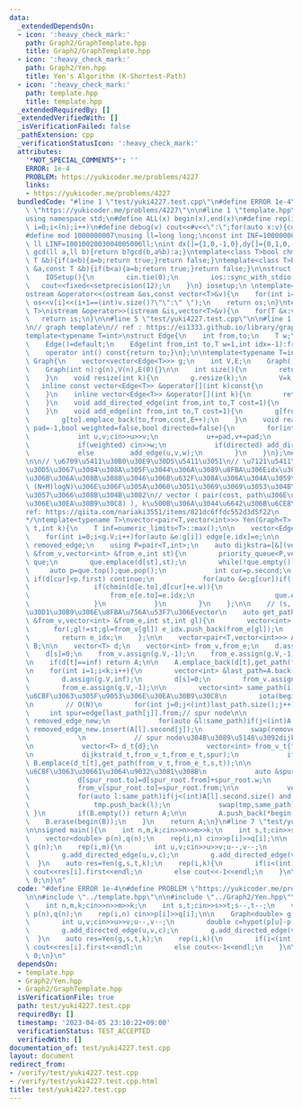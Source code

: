 ```yaml
---
data:
  _extendedDependsOn:
  - icon: ':heavy_check_mark:'
    path: Graph2/GraphTemplate.hpp
    title: Graph2/GraphTemplate.hpp
  - icon: ':heavy_check_mark:'
    path: Graph2/Yen.hpp
    title: Yen's Algorithm (K-Shortest-Path)
  - icon: ':heavy_check_mark:'
    path: template.hpp
    title: template.hpp
  _extendedRequiredBy: []
  _extendedVerifiedWith: []
  _isVerificationFailed: false
  _pathExtension: cpp
  _verificationStatusIcon: ':heavy_check_mark:'
  attributes:
    '*NOT_SPECIAL_COMMENTS*': ''
    ERROR: 1e-4
    PROBLEM: https://yukicoder.me/problems/4227
    links:
    - https://yukicoder.me/problems/4227
  bundledCode: "#line 1 \"test/yuki4227.test.cpp\"\n#define ERROR 1e-4\n#define PROBLEM\
    \ \"https://yukicoder.me/problems/4227\"\n\n#line 1 \"template.hpp\"\n#include<bits/stdc++.h>\n\
    using namespace std;\n#define ALL(x) begin(x),end(x)\n#define rep(i,n) for(int\
    \ i=0;i<(n);i++)\n#define debug(v) cout<<#v<<\":\";for(auto x:v){cout<<x<<' ';}cout<<endl;\n\
    #define mod 1000000007\nusing ll=long long;\nconst int INF=1000000000;\nconst\
    \ ll LINF=1001002003004005006ll;\nint dx[]={1,0,-1,0},dy[]={0,1,0,-1};\n// ll\
    \ gcd(ll a,ll b){return b?gcd(b,a%b):a;}\ntemplate<class T>bool chmax(T &a,const\
    \ T &b){if(a<b){a=b;return true;}return false;}\ntemplate<class T>bool chmin(T\
    \ &a,const T &b){if(b<a){a=b;return true;}return false;}\n\nstruct IOSetup{\n\
    \    IOSetup(){\n        cin.tie(0);\n        ios::sync_with_stdio(0);\n     \
    \   cout<<fixed<<setprecision(12);\n    }\n} iosetup;\n \ntemplate<typename T>\n\
    ostream &operator<<(ostream &os,const vector<T>&v){\n    for(int i=0;i<(int)v.size();i++)\
    \ os<<v[i]<<(i+1==(int)v.size()?\"\":\" \");\n    return os;\n}\ntemplate<typename\
    \ T>\nistream &operator>>(istream &is,vector<T>&v){\n    for(T &x:v)is>>x;\n \
    \   return is;\n}\n\n#line 5 \"test/yuki4227.test.cpp\"\n\n#line 1 \"Graph2/GraphTemplate.hpp\"\
    \n// graph template\n// ref : https://ei1333.github.io/library/graph/graph-template.hpp\n\
    template<typename T=int>\nstruct Edge{\n    int from,to;\n    T w;\n    int idx;\n\
    \    Edge()=default;\n    Edge(int from,int to,T w=1,int idx=-1):from(from),to(to),w(w),idx(idx){}\n\
    \    operator int() const{return to;}\n};\n\ntemplate<typename T=int>\nstruct\
    \ Graph{\n    vector<vector<Edge<T>>> g;\n    int V,E;\n    Graph()=default;\n\
    \    Graph(int n):g(n),V(n),E(0){}\n\n    int size(){\n        return (int)g.size();\n\
    \    }\n    void resize(int k){\n        g.resize(k);\n        V=k;\n    }\n \
    \   inline const vector<Edge<T>> &operator[](int k)const{\n        return (g.at(k));\n\
    \    }\n    inline vector<Edge<T>> &operator[](int k){\n        return (g.at(k));\n\
    \    }\n    void add_directed_edge(int from,int to,T cost=1){\n        g[from].emplace_back(from,to,cost,E++);\n\
    \    }\n    void add_edge(int from,int to,T cost=1){\n        g[from].emplace_back(from,to,cost,E);\n\
    \        g[to].emplace_back(to,from,cost,E++);\n    }\n    void read(int m,int\
    \ pad=-1,bool weighted=false,bool directed=false){\n        for(int i=0;i<m;i++){\n\
    \            int u,v;cin>>u>>v;\n            u+=pad,v+=pad;\n            T w=T(1);\n\
    \            if(weighted) cin>>w;\n            if(directed) add_directed_edge(u,v,w);\n\
    \            else         add_edge(u,v,w);\n        }\n    }\n};\n#line 2 \"Graph2/Yen.hpp\"\
    \n\n// \u6709\u5411\u30B0\u30E9\u30D5\u5411\u3051\n// \u7121\u5411\u30B0\u30E9\
    \u30D5\u3067\u3084\u308A\u305F\u3044\u306A\u3089\u8FBA\u306Eidx\u304C\u72EC\u7ACB\
    \u306B\u306A\u308B\u3088\u3046\u306B\u632F\u308A\u306A\u304A\u3059\n// O(KN *\
    \ (N+M)logN)\u306E\u306F\u305A\u3060\u3051\u3069\u3069\u3053\u304B\u60AA\u5316\
    \u3057\u3066\u308B\u304B\u3082\n// vector ( pair(cost, path\u306E\u8FBA\u756A\u53F7\
    \u306E\u30EA\u30B9\u30C8) ), k\u500B\u306A\u3044\u6642\u306B\u6CE8\u610F\n/*\n\
    ref: https://qiita.com/nariaki3551/items/821dc6ffdc552d3d5f22\n     https://ei1333.github.io/library/graph/shortest-path/k-shortest-path.hpp\n\
    */\ntemplate<typename T>\nvector<pair<T,vector<int>>> Yen(Graph<T> g,int s,int\
    \ t,int k){\n    T inf=numeric_limits<T>::max();\n\n    vector<Edge<T>> edge(g.E);\n\
    \    for(int i=0;i<g.V;i++)for(auto &e:g[i]) edge[e.idx]=e;\n\n    unordered_set<int>\
    \ removed_edge;\n    using P=pair<T,int>;\n    auto dijkstra=[&](vector<T> &d,vector<int>\
    \ &from_v,vector<int> &from_e,int st){\n        priority_queue<P,vector<P>,greater<P>>\
    \ que;\n        que.emplace(d[st],st);\n        while(!que.empty()){\n       \
    \     auto p=que.top();que.pop();\n            int cur=p.second;\n           \
    \ if(d[cur]<p.first) continue;\n            for(auto &e:g[cur])if(!removed_edge.count(e.idx)){\n\
    \                if(chmin(d[e.to],d[cur]+e.w)){\n                    from_v[e.to]=cur;\n\
    \                    from_e[e.to]=e.idx;\n                    que.emplace(d[e.to],e.to);\n\
    \                }\n            }\n        }\n    };\n\n    // (s, t)\u3078\u306E\
    \u30D1\u30B9\u306E\u8FBA\u756A\u53F7\u306Evector\n    auto get_path=[&](vector<int>\
    \ &from_v,vector<int> &from_e,int st,int gl){\n        vector<int> e_idx;\n  \
    \      for(;gl!=st;gl=from_v[gl]) e_idx.push_back(from_e[gl]);\n        reverse(begin(e_idx),end(e_idx));\n\
    \        return e_idx;\n    };\n\n    vector<pair<T,vector<int>>> A;\n    set<pair<T,vector<int>>>\
    \ B;\n\n    vector<T> d;\n    vector<int> from_v,from_e;\n    d.assign(g.V,inf);\n\
    \    d[s]=0;\n    from_v.assign(g.V,-1);\n    from_e.assign(g.V,-1);\n    dijkstra(d,from_v,from_e,s);\n\
    \n    if(d[t]==inf) return A;\n\n    A.emplace_back(d[t],get_path(from_v,from_e,s,t));\n\
    \n    for(int i=1;i<k;i++){\n        vector<int> &last_path=A.back().second;\n\
    \        d.assign(g.V,inf);\n        d[s]=0;\n        from_v.assign(g.V,-1);\n\
    \        from_e.assign(g.V,-1);\n\n        vector<int> same_path(i); // last path\u306B\
    \u6CBF\u3063\u305F\u9053\u306E\u30EA\u30B9\u30C8\n        iota(begin(same_path),end(same_path),0);\n\
    \n        // O(N)\n        for(int j=0;j<(int)last_path.size();j++){\n       \
    \     int spur=edge[last_path[j]].from;// spur node\n\n            unordered_set<int>\
    \ removed_edge_new;\n            for(auto &l:same_path)if(j<(int)A[l].second.size())\
    \ removed_edge_new.insert(A[l].second[j]);\n            swap(removed_edge,removed_edge_new);\n\
    \            \n            // spur node\u304B\u3089\u5148\u3092dijkstra\u3059\u308B\
    \n            vector<T> d_t{d};\n            vector<int> from_v_t{from_v},from_e_t{from_e};\n\
    \n            dijkstra(d_t,from_v_t,from_e_t,spur);\n            if(d_t[t]<inf)\
    \ B.emplace(d_t[t],get_path(from_v_t,from_e_t,s,t));\n\n            // last path\u306B\
    \u6CBF\u3063\u30661\u3064\u9032\u3081\u308B\n            auto &spur_root=edge[last_path[j]];\n\
    \            d[spur_root.to]=d[spur_root.from]+spur_root.w;\n            from_e[spur_root.to]=spur_root.idx;\n\
    \            from_v[spur_root.to]=spur_root.from;\n\n            vector<int> tmp;\n\
    \            for(auto l:same_path)if(j<(int)A[l].second.size() and A[l].second[j]==last_path[j])\n\
    \                tmp.push_back(l);\n            swap(tmp,same_path);\n       \
    \ }\n        if(B.empty()) return A;\n\n        A.push_back(*begin(B));\n    \
    \    B.erase(begin(B));\n    }\n    return A;\n}\n#line 7 \"test/yuki4227.test.cpp\"\
    \n\nsigned main(){\n    int n,m,k;cin>>n>>m>>k;\n    int s,t;cin>>s>>t;s--,t--;\n\
    \    vector<double> p(n),q(n);\n    rep(i,n) cin>>p[i]>>q[i];\n\n    Graph<double>\
    \ g(n);\n    rep(i,m){\n        int u,v;cin>>u>>v;u--,v--;\n        double c=hypot(p[u]-p[v],q[u]-q[v]);\n\
    \        g.add_directed_edge(u,v,c);\n        g.add_directed_edge(v,u,c);\n  \
    \  }\n    auto res=Yen(g,s,t,k);\n    rep(i,k){\n        if(i<(int)res.size())\
    \ cout<<res[i].first<<endl;\n        else cout<<-1<<endl;\n    }\n\n    return\
    \ 0;\n}\n"
  code: "#define ERROR 1e-4\n#define PROBLEM \"https://yukicoder.me/problems/4227\"\
    \n\n#include \"../template.hpp\"\n\n#include \"../Graph2/Yen.hpp\"\n\nsigned main(){\n\
    \    int n,m,k;cin>>n>>m>>k;\n    int s,t;cin>>s>>t;s--,t--;\n    vector<double>\
    \ p(n),q(n);\n    rep(i,n) cin>>p[i]>>q[i];\n\n    Graph<double> g(n);\n    rep(i,m){\n\
    \        int u,v;cin>>u>>v;u--,v--;\n        double c=hypot(p[u]-p[v],q[u]-q[v]);\n\
    \        g.add_directed_edge(u,v,c);\n        g.add_directed_edge(v,u,c);\n  \
    \  }\n    auto res=Yen(g,s,t,k);\n    rep(i,k){\n        if(i<(int)res.size())\
    \ cout<<res[i].first<<endl;\n        else cout<<-1<<endl;\n    }\n\n    return\
    \ 0;\n}\n"
  dependsOn:
  - template.hpp
  - Graph2/Yen.hpp
  - Graph2/GraphTemplate.hpp
  isVerificationFile: true
  path: test/yuki4227.test.cpp
  requiredBy: []
  timestamp: '2023-04-05 23:10:22+09:00'
  verificationStatus: TEST_ACCEPTED
  verifiedWith: []
documentation_of: test/yuki4227.test.cpp
layout: document
redirect_from:
- /verify/test/yuki4227.test.cpp
- /verify/test/yuki4227.test.cpp.html
title: test/yuki4227.test.cpp
---
```

